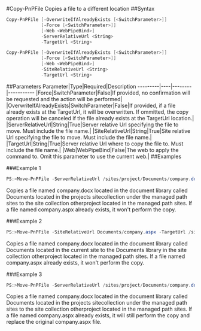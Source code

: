 #Copy-PnPFile
Copies a file to a different location
##Syntax
```powershell
Copy-PnPFile [-OverwriteIfAlreadyExists [<SwitchParameter>]]
             [-Force [<SwitchParameter>]]
             [-Web <WebPipeBind>]
             -ServerRelativeUrl <String>
             -TargetUrl <String>
```


```powershell
Copy-PnPFile [-OverwriteIfAlreadyExists [<SwitchParameter>]]
             [-Force [<SwitchParameter>]]
             [-Web <WebPipeBind>]
             -SiteRelativeUrl <String>
             -TargetUrl <String>
```


##Parameters
Parameter|Type|Required|Description
---------|----|--------|-----------
|Force|SwitchParameter|False|If provided, no confirmation will be requested and the action will be performed|
|OverwriteIfAlreadyExists|SwitchParameter|False|If provided, if a file already exists at the TargetUrl, it will be overwritten. If ommitted, the copy operation will be canceled if the file already exists at the TargetUrl location.|
|ServerRelativeUrl|String|True|Server relative Url specifying the file to move. Must include the file name.|
|SiteRelativeUrl|String|True|Site relative Url specifying the file to move. Must include the file name.|
|TargetUrl|String|True|Server relative Url where to copy the file to. Must include the file name.|
|Web|WebPipeBind|False|The web to apply the command to. Omit this parameter to use the current web.|
##Examples

###Example 1
```powershell
PS:>Move-PnPFile -ServerRelativeUrl /sites/project/Documents/company.docx -TargetUrl /sites/otherproject/Documents/company.docx
```
Copies a file named company.docx located in the document library called Documents located in the projects sitecollection under the managed path sites to the site collection otherproject located in the managed path sites. If a file named company.aspx already exists, it won't perform the copy.

###Example 2
```powershell
PS:>Move-PnPFile -SiteRelativeUrl Documents/company.aspx -TargetUrl /sites/otherproject/Documents/company.docx
```
Copies a file named company.docx located in the document library called Documents located in the current site to the Documents library in the site collection otherproject located in the managed path sites. If a file named company.aspx already exists, it won't perform the copy.

###Example 3
```powershell
PS:>Move-PnPFile -ServerRelativeUrl /sites/project/Documents/company.docx -TargetUrl /sites/otherproject/Documents/company.docx -OverwriteIfAlreadyExists
```
Copies a file named company.docx located in the document library called Documents located in the projects sitecollection under the managed path sites to the site collection otherproject located in the managed path sites. If a file named company.aspx already exists, it will still perform the copy and replace the original company.aspx file.
